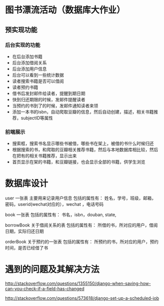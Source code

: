 # 图书漂流活动（数据库大作业）
## 预实现功能
### 后台实现的功能
- 在后台添加书籍
- 后台添加借阅关系
- 后台添加用户信息
- 后台可以看到一些统计数据
- 读者搜索书籍是否可以借阅
- 读者预约书籍
- 借书后发封邮件给读者，提醒到期日期
- 快到归还期限的时候，发邮件提醒读者
- 当预约的书到了的时候，发邮件通知读者来领
- 添加一本书的isbn，自动爬取豆瓣的信息，然后自动创建，描述，相关书籍推荐，subjectID等属性
### 前端展示
- 搜索框，搜索书名显示哪些书被借，哪些书在架上，被借的书什么时候归还
- 根据搜索的书，和爬取的豆瓣相关推荐书籍，然后与本地数据库相比较，然后在把有的相关书籍推荐，显示出来
- 首页显示在架的书籍，和豆瓣链接，也会显示全部的书籍，供学生浏览

# 数据库设计

user 一张表 主要用来记录用户信息
包括的属性有：
姓名，学号，班级，邮箱，密码，userid(wechat对应的），wechat ，电话号码

book 一张表
包括的属性有：
书名，isbn，douban, state,

borrowBook 关于借阅关系的表
包括的属性有：
所借的书，所对应的用户，借阅日期，实际归还日期

orderBook 关于预约的一张表
包括的属性有：
所预约的书，所对应的用户，预约时间，是否已经借了书

# 遇到的问题及其解决方法
http://stackoverflow.com/questions/1355150/django-when-saving-how-can-you-check-if-a-field-has-changed

http://stackoverflow.com/questions/573618/django-set-up-a-scheduled-job

